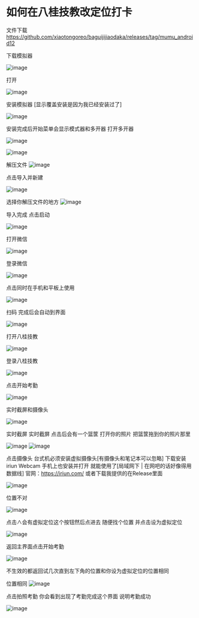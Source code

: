 # 如何在八桂技教改定位打卡

文件下载
https://github.com/xiaotongoreo/baguijijiaodaka/releases/tag/mumu_android12

下载模拟器

![image](https://github.com/xiaotongoreo/baguijijiaodaka/blob/main/2024-01-03%20223529.png)

打开

![image](https://github.com/xiaotongoreo/baguijijiaodaka/blob/main/2024-01-03%20223658.png)

安装模拟器
[显示覆盖安装是因为我已经安装过了]

![image](https://github.com/xiaotongoreo/baguijijiaodaka/blob/main/2024-01-03%20223758.png)

安装完成后开始菜单会显示模式器和多开器
打开多开器

![image](https://github.com/xiaotongoreo/baguijijiaodaka/blob/main/2024-01-03%20223917.png)

![image](https://github.com/xiaotongoreo/baguijijiaodaka/blob/main/2024-01-03%20225952.png)

解压文件
![image](https://github.com/xiaotongoreo/baguijijiaodaka/blob/main/s/2024-01-03231942.png)

点击导入并新建

![image](https://github.com/xiaotongoreo/baguijijiaodaka/blob/main/2024-01-03%20230036.png)

选择你解压文件的地方
![image](https://github.com/xiaotongoreo/baguijijiaodaka/blob/main/s/2024-01-03232125.png)

导入完成 点击启动

![image](https://github.com/xiaotongoreo/baguijijiaodaka/blob/main/s/2024-01-03232232.png)

打开微信

![image](https://github.com/xiaotongoreo/baguijijiaodaka/blob/main/s/2024-01-03233255.png)

登录微信

![image](https://github.com/xiaotongoreo/baguijijiaodaka/blob/main/s/2024-01-03233413.png)

点击同时在手机和平板上使用

![image](https://github.com/xiaotongoreo/baguijijiaodaka/blob/main/s/2024-01-03%20233444.png)

扫码 完成后会自动到界面

![image](https://github.com/xiaotongoreo/baguijijiaodaka/blob/main/s/2024-01-03233526.png)

打开八桂技教

![image](https://github.com/xiaotongoreo/baguijijiaodaka/blob/main/s/t/1open.png)

登录八桂技教

![image](https://github.com/xiaotongoreo/baguijijiaodaka/blob/main/s/t/2login.png)

点击开始考勤

![image](https://github.com/xiaotongoreo/baguijijiaodaka/blob/main/s/t/3start.png)

实时截屏和摄像头

![image](https://github.com/xiaotongoreo/baguijijiaodaka/blob/main/s/t/4.png)

实时截屏
实时截屏 点击后会有一个篮筐 打开你的照片 把篮筐拖到你的照片那里

![image](https://github.com/xiaotongoreo/baguijijiaodaka/blob/main/s/t/111-0.png)
![image](https://github.com/xiaotongoreo/baguijijiaodaka/blob/main/s/t/111-1.png)

点击摄像头
台式机必须安装虚拟摄像头[有摄像头和笔记本可以忽略]
下载安装iriun Webcam 手机上也安装并打开 就能使用了[局域网下 | 在网吧的话好像得用数据线]
官网：https://iriun.com/
或者下载我提供的在Release里面

![image](https://github.com/xiaotongoreo/baguijijiaodaka/blob/main/s/t/111-2.png)

位置不对

![image](https://github.com/xiaotongoreo/baguijijiaodaka/blob/main/s/t/locat-1.png)

点击∧会有虚拟定位这个按钮然后点进去
随便找个位置
并点击设为虚拟定位

![image](https://github.com/xiaotongoreo/baguijijiaodaka/blob/main/s/t/locat-2.png)

返回主界面点击开始考勤

![image](https://github.com/xiaotongoreo/baguijijiaodaka/blob/main/s/t/back.png)

不生效的都返回试几次直到左下角的位置和你设为虚拟定位的位置相同

位置相同
![image](https://github.com/xiaotongoreo/baguijijiaodaka/blob/main/s/t/locat-3.png)

点击拍照考勤 你会看到出现了考勤完成这个界面 说明考勤成功

![image](https://github.com/xiaotongoreo/baguijijiaodaka/blob/main/s/t/okay.png)


